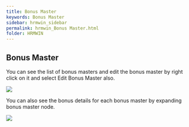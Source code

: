 ```yaml
---
title: Bonus Master
keywords: Bonus Master
sidebar: hrmwin_sidebar
permalink: hrmwin_Bonus Master.html
folder: HRMWIN
---
```


## Bonus Master

You can see the list of bonus masters and edit the bonus master by right click on it and select Edit Bonus Master also.

![](http://docs.risersoft.com/hrmnirvana/ImagesExt/image8_35.jpg)

You can also see the bonus details for each bonus master by expanding bonus master node.

![](http://docs.risersoft.com/hrmnirvana/ImagesExt/image8_36.jpg)
